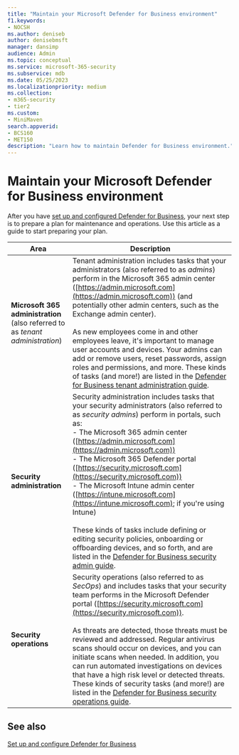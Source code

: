 ```yaml
---
title: "Maintain your Microsoft Defender for Business environment"
f1.keywords:
- NOCSH
ms.author: deniseb
author: denisebmsft
manager: dansimp
audience: Admin
ms.topic: conceptual
ms.service: microsoft-365-security
ms.subservice: mdb
ms.date: 05/25/2023
ms.localizationpriority: medium
ms.collection: 
- m365-security
- tier2
ms.custom:
- MiniMaven
search.appverid:
- BCS160
- MET150
description: "Learn how to maintain Defender for Business environment."
---
```


# Maintain your Microsoft Defender for Business environment

After you have [set up and configured Defender for Business](mdb-setup-configuration.md), your next step is to prepare a plan for maintenance and operations. Use this article as a guide to start preparing your plan.

| Area | Description |
|---|---|
| **Microsoft 365 administration**<br/>(also referred to as *tenant administration*) | Tenant administration includes tasks that your administrators (also referred to as *admins*) perform in the Microsoft 365 admin center ([https://admin.microsoft.com](https://admin.microsoft.com)) (and potentially other admin centers, such as the Exchange admin center). <br/><br/>As new employees come in and other employees leave, it's important to manage user accounts and devices. Your admins can add or remove users, reset passwords, assign roles and permissions, and more. These kinds of tasks (and more!) are listed in the [Defender for Business tenant administration guide](mdb-admin-guide.md). |
| **Security administration** | Security administration includes tasks that your security administrators (also referred to as *security admins*) perform in portals, such as: <br/>- The Microsoft 365 admin center ([https://admin.microsoft.com](https://admin.microsoft.com)) <br/>- The Microsoft 365 Defender portal ([https://security.microsoft.com](https://security.microsoft.com))<br/>- The Microsoft Intune admin center ([https://intune.microsoft.com](https://intune.microsoft.com); if you're using Intune)<br/><br/>These kinds of tasks include defining or editing security policies, onboarding or offboarding devices, and so forth, and are listed in the [Defender for Business security admin guide](mdb-security-admin-guide.md). |
| **Security operations** | Security operations (also referred to as *SecOps*) and includes tasks that your security team performs in the Microsoft Defender portal ([https://security.microsoft.com](https://security.microsoft.com)). <br/><br/>As threats are detected, those threats must be reviewed and addressed. Regular antivirus scans should occur on devices, and you can initiate scans when needed. In addition, you can run automated investigations on devices that have a high risk level or detected threats. These kinds of security tasks (and more!) are listed in the [Defender for Business security operations guide](mdb-security-operations-guide.md). |

## See also

[Set up and configure Defender for Business](mdb-setup-configuration.md)
